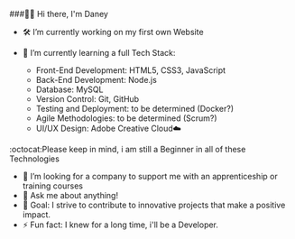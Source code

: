 ###🙋‍♂️ Hi there, I'm Daney


- 🛠 I’m currently working on my first own Website
  
- 🌱 I’m currently learning a full Tech Stack:
  - Front-End Development: HTML5, CSS3, JavaScript
  - Back-End Development: Node.js
  - Database: MySQL
  - Version Control: Git, GitHub
  - Testing and Deployment: to be determined (Docker?)
  - Agile Methodologies: to be determined (Scrum?)
  - UI/UX Design: Adobe Creative Cloud☁️

:octocat:Please keep in mind, i am still a Beginner in all of these Technologies

- 🤔 I’m looking for a company to support me with an apprenticeship or training courses
- 💬 Ask me about anything!
- 🧪 Goal: I strive to contribute to innovative projects that make a positive impact.
- ⚡ Fun fact: I knew for a long time, i'll be a Developer.

